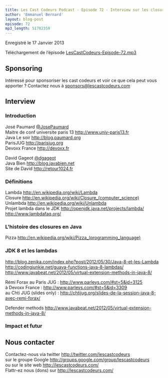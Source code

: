 ```yaml
---
title: Les Cast Codeurs Podcast - Episode 72 - Interview sur les closures avec David Gageot et Jose Paumard
author: 'Emmanuel Bernard'
layout: blog-post
episode: 72
mp3_length: 51702359
---
```

Enregistré le 17 Janvier 2013

Téléchargement de l’épisode [LesCastCodeurs-Episode-72.mp3](http://traffic.libsyn.com/lescastcodeurs/LesCastCodeurs-Episode-72.mp3)

## Sponsoring

Intéressé pour sponsoriser les cast codeurs et voir ce que cela peut vous apporter ?
Contactez nous à sponsors@lescastcodeurs.com

## Interview

### Introduction

José Paumard [@JosePaumard](http://twitter.com/josepaumard)  
Maitre de conf universite paris 13 <http://www.univ-paris13.fr>  
Java Le soir <http://blog.paumard.org>  
ParisJUG <http://parisjug.org>  
Devoxx France <http://devoxx.fr>  

David Gageot [@dgageot](http://twitter.com/dgageot)  
Java Bien <http://blog.javabien.net>  
Site de David <http://retour1024.fr>  

### Définitions

Lambda <http://en.wikipedia.org/wiki/Lambda>  
Closure <http://en.wikipedia.org/wiki/Closure_(computer_science)>  
Unlambda <http://en.wikipedia.org/wiki/Unlambda>  
Projet lambda dans le JDK <http://openjdk.java.net/projects/lambda/>  
<http://www.lambdafaq.org/>

### L'histoire des closures en Java

Pizza <http://en.wikipedia.org/wiki/Pizza_(programming_language)>  

### JDK 8 et les lambdas

<http://blog.zenika.com/index.php?post/2012/05/30/Java-8-et-les-Lambda>  
<http://codingjunkie.net/guava-functions-java-8-lambdas/>  
<http://www.javabeat.net/2012/05/virtual-extension-methods-in-java-8/>  

Rémi Forax au Paris JUG : <http://www.parleys.com/#st=5&id=3125>  
à Devoxx France : <http://www.parleys.com/#st=5&id=3309>  
au Chti JUG (slides only) : <http://chtijug.org/slides-de-la-session-java-8-avec-remi-forax/>  

Defender methods <http://www.javabeat.net/2012/05/virtual-extension-methods-in-java-8/>  

### Impact et futur

## Nous contacter

Contactez-nous via twitter <http://twitter.com/lescastcodeurs>  
sur le groupe Google <http://groups.google.com/group/lescastcodeurs>  
ou sur le site web <http://lescastcodeurs.com/>  
Flattr-ez nous (dons) sur <http://lescastcodeurs.com/>
